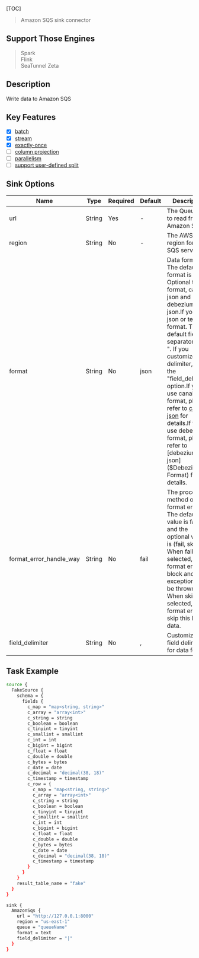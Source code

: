 [TOC]

> Amazon SQS sink connector

## Support Those Engines

> Spark<br/>
> Flink<br/>
> SeaTunnel Zeta<br/>

## Description

Write data to Amazon SQS

## Key Features

- [x] [batch]($Intro-To-Connector-V2-Features)
- [x] [stream]($Intro-To-Connector-V2-Features)
- [x] [exactly-once]($Intro-To-Connector-V2-Features)
- [ ] [column projection]($Intro-To-Connector-V2-Features)
- [ ] [parallelism]($Intro-To-Connector-V2-Features)
- [ ] [support user-defined split]($Intro-To-Connector-V2-Features)

## Sink Options

|          Name           |  Type  | Required | Default | Description                                                                                                                                                                                                                                                                                                                                                                                    |
|-------------------------|--------|----------|---------|------------------------------------------------------------------------------------------------------------------------------------------------------------------------------------------------------------------------------------------------------------------------------------------------------------------------------------------------------------------------------------------------|
| url                     | String | Yes      | -       | The Queue URL to read from Amazon SQS.                                                                                                                                                                                                                                                                                                                                                         |
| region                  | String | No       | -       | The AWS region for the SQS service                                                                                                                                                                                                                                                                                                                                                             |
| format                  | String | No       | json    | Data format. The default format is json. Optional text format, canal-json and debezium-json.If you use json or text format. The default field separator is ", ". If you customize the delimiter, add the "field_delimiter" option.If you use canal format, please refer to [canal-json]($Canal-Format) for details.If you use debezium format, please refer to [debezium-json]($Debezium-Format) for details. |
| format_error_handle_way | String | No       | fail    | The processing method of data format error. The default value is fail, and the optional value is (fail, skip). When fail is selected, data format error will block and an exception will be thrown. When skip is selected, data format error will skip this line data.                                                                                                                         |
| field_delimiter         | String | No       | ,       | Customize the field delimiter for data format.                                                                                                                                                                                                                                                                                                                                                 |

## Task Example

```bash
source {
  FakeSource {
    schema = {
      fields {
        c_map = "map<string, string>"
        c_array = "array<int>"
        c_string = string
        c_boolean = boolean
        c_tinyint = tinyint
        c_smallint = smallint
        c_int = int
        c_bigint = bigint
        c_float = float
        c_double = double
        c_bytes = bytes
        c_date = date
        c_decimal = "decimal(38, 18)"
        c_timestamp = timestamp
        c_row = {
          c_map = "map<string, string>"
          c_array = "array<int>"
          c_string = string
          c_boolean = boolean
          c_tinyint = tinyint
          c_smallint = smallint
          c_int = int
          c_bigint = bigint
          c_float = float
          c_double = double
          c_bytes = bytes
          c_date = date
          c_decimal = "decimal(38, 18)"
          c_timestamp = timestamp
        }
      }
    }
    result_table_name = "fake"
  }
}

sink {
  AmazonSqs {
    url = "http://127.0.0.1:8000"
    region = "us-east-1"
    queue = "queueName"
    format = text
    field_delimiter = "|"  
  }
}
```

